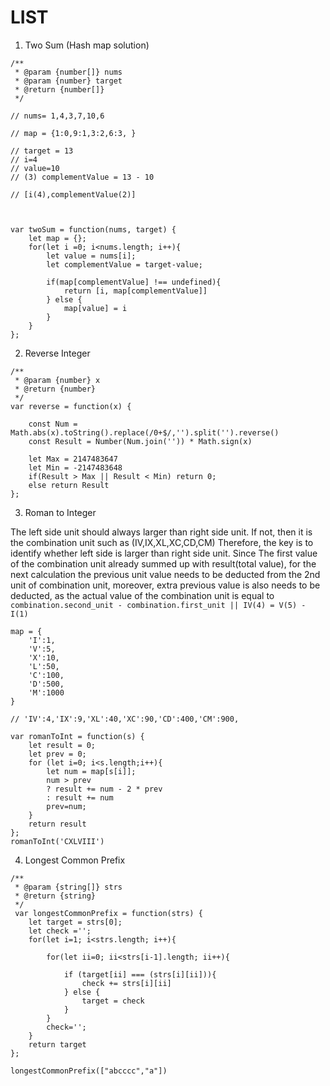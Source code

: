 # LIST


1. Two Sum (Hash map solution)
```
/**
 * @param {number[]} nums
 * @param {number} target
 * @return {number[]}
 */

// nums= 1,4,3,7,10,6

// map = {1:0,9:1,3:2,6:3, }

// target = 13
// i=4
// value=10
// (3) complementValue = 13 - 10

// [i(4),complementValue(2)]
 


var twoSum = function(nums, target) {
    let map = {};
    for(let i =0; i<nums.length; i++){
        let value = nums[i];
        let complementValue = target-value;
        
        if(map[complementValue] !== undefined){
            return [i, map[complementValue]]
        } else {
            map[value] = i
        }
    }
};
```


2. Reverse Integer
```
/**
 * @param {number} x
 * @return {number}
 */
var reverse = function(x) {

    const Num = Math.abs(x).toString().replace(/0+$/,'').split('').reverse()
    const Result = Number(Num.join('')) * Math.sign(x)

    let Max = 2147483647
    let Min = -2147483648
    if(Result > Max || Result < Min) return 0;
    else return Result
};

```
3. Roman to Integer

The left side unit should always larger than right side unit. 
If not, then it is the combination unit such as (IV,IX,XL,XC,CD,CM)
Therefore, the key is to identify whether left side is larger than right side unit.
Since The first value of the combination unit already summed up with result(total value),
for the next calculation the previous unit value needs to be deducted from the 2nd unit of combination unit, 
moreover, extra previous value is also needs to be deducted, as the actual value of the combination unit is equal to
`combination.second_unit - combination.first_unit || IV(4) = V(5) - I(1) `
```
map = {
    'I':1,
    'V':5,
    'X':10,
    'L':50,
    'C':100,
    'D':500,
    'M':1000
}

// 'IV':4,'IX':9,'XL':40,'XC':90,'CD':400,'CM':900,

var romanToInt = function(s) {
    let result = 0;
    let prev = 0;
    for (let i=0; i<s.length;i++){
        let num = map[s[i]];
        num > prev
        ? result += num - 2 * prev
        : result += num
        prev=num;
    }
    return result
};
romanToInt('CXLVIII')
```

4. Longest Common Prefix

```
/**
 * @param {string[]} strs
 * @return {string}
 */
 var longestCommonPrefix = function(strs) {
    let target = strs[0];
    let check ='';
    for(let i=1; i<strs.length; i++){

        for(let ii=0; ii<strs[i-1].length; ii++){
            
            if (target[ii] === (strs[i][ii])){
                check += strs[i][ii]
            } else {
                target = check
            }
        }
        check='';
    }
    return target
};

longestCommonPrefix(["abcccc","a"])
```
